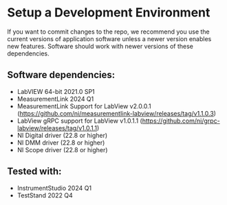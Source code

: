 # Setup a Development Environment
If you want to commit changes to the repo, we recommend you use the current versions of application software unless a newer version enables new features. Software should work with newer versions of these dependencies.


## Software dependencies:
- LabVIEW 64-bit 2021.0 SP1
- MeasurementLink 2024 Q1
- MeasurementLink Support for LabView v2.0.0.1 (https://github.com/ni/measurementlink-labview/releases/tag/v1.1.0.3)
- LabView gRPC support for LabView v1.0.1.1 (https://github.com/ni/grpc-labview/releases/tag/v1.0.1.1)
- NI Digital driver (22.8 or higher)
- NI DMM driver (22.8 or higher)
- NI Scope driver (22.8 or higher)


## Tested with:
- InstrumentStudio 2024 Q1
- TestStand 2022 Q4